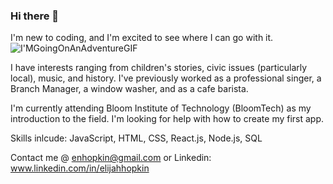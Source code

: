 ### Hi there 👋
I'm new to coding, and I'm excited to see where I can go with it.<br>
![I'MGoingOnAnAdventureGIF](https://user-images.githubusercontent.com/96888618/152437841-a25f5cbb-26fb-434f-95a0-1bef57129561.gif) <br>

 I have interests ranging from children's stories, civic issues (particularly local), music, and history. I've previously worked as a professional singer, a Branch Manager, a window washer, and as a cafe barista.

I'm currently attending Bloom Institute of Technology (BloomTech) as my introduction to the field. I'm looking for help with how to create my first app.

Skills inlcude: JavaScript, HTML, CSS, React.js, Node.js, SQL

Contact me @ enhopkin@gmail.com or Linkedin: www.linkedin.com/in/elijahhopkin

<!--



Here are some ideas to get you started:

- 🔭 I’m currently working on ...
- 🌱 I’m currently learning ...
- 👯 I’m looking to collaborate on ...
- 🤔 I’m looking for help with ...
- 💬 Ask me about ...
- 📫 How to reach me: ...
- 😄 Pronouns: ...
- ⚡ Fun fact: ...
-->

